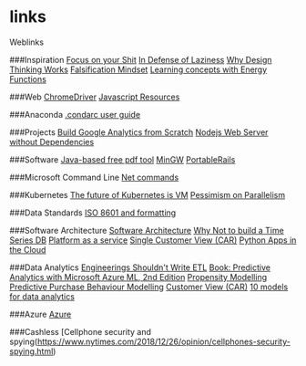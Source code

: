# links
Weblinks


###Inspiration
[Focus on your Shit](https://justinjackson.ca/focus-on-your-own-shit/)
[In Defense of Laziness](https://medium.com/the-polymath-project/in-defense-of-laziness-4b6aa9fa6692)
[Why Design Thinking Works](https://hbr.org/2018/09/why-design-thinking-works)
[Falsification Mindset](https://betterhumans.coach.me/the-falsification-mindset-how-to-change-your-own-mind-db4a0a9ae7f2)
[Learning concepts with Energy Functions](https://blog.openai.com/learning-concepts-with-energy-functions/)

###Web
[ChromeDriver](https://sites.google.com/a/chromium.org/chromedriver/getting-started)
[Javascript Resources](http://2ality.com/2018/12/nodejs-esm-phases.html)

###Anaconda
[.condarc user guide](https://conda.io/docs/user-guide/configuration/use-condarc.html#overview)

###Projects
[Build Google Analytics from Scratch](https://statsbot.co/blog/building-open-source-google-analytics-from-scratch/)
[Nodejs Web Server without Dependencies](https://blog.bloomca.me/2018/12/22/writing-a-web-server-node.html)

###Software
[Java-based free pdf tool](https://github.com/torakiki/pdfsam)
[MinGW](http://www.mingw.org/)
[PortableRails](https://github.com/murb/PortableRails)

###Microsoft Command Line
[Net commands](https://www.computerhope.com/nethlp.htm)

###Kubernetes
[The future of Kubernetes is VM](http://tech.paulcz.net/blog/future-of-kubernetes-is-virtual-machines/)
[Pessimism on Parallelism](http://esr.ibiblio.org/?p=8223)

###Data Standards
[ISO 8601 and formatting](https://ericasadun.com/2018/12/25/iso-8601-yyyy-yyyy-and-why-your-year-may-be-wrong/)

###Software Architecture
[Software Architecture](https://share.composieux.fr/white-book-software-architecture.pdf)
[Why Not to build a Time Series DB](https://www.outlyer.com/blog/why-not-to-build-a-time-series-database/)
[Platform as a service](https://www.fullstackpython.com/platform-as-a-service.html)
[Single Customer View (CAR)](https://www.mindtree.com/blog/implementing-360-degree-view-insurance-customer-practitioners-perspective)
[Python Apps in the Cloud](https://blog.appdynamics.com/product/battle-of-the-paas-python-apps-in-the-cloud/)

###Data Analytics
[Engineerings Shouldn't Write ETL](https://multithreaded.stitchfix.com/blog/2016/03/16/engineers-shouldnt-write-etl/)
[Book: Predictive Analytics with Microsoft Azure ML, 2nd Edition](https://www.oreilly.com/library/view/predictive-analytics-with/9781484212004/)
[Propensity Modelling](https://www.destinationcrm.com/Articles/Web-Exclusives/Viewpoints/Propensity-Modeling-How-to-Predict-Your-Customers-Next-Move--114721.aspx?utm_content=buffer2f46d&utm_medium=social&utm_source=plus.google.com&utm_campaign=buffer)
[Predictive Purchase Behaviour Modelling](https://blog.hubspot.com/agency/predictive-analytics-buy)
[Customer View (CAR)](https://www.mindtree.com/blog/implementing-360-degree-view-insurance-customer-practitioners-perspective)
[10 models for data analytics](https://www.auritas.com/10-data-analytics-models-crush-your-goals-2017/)

###Azure
[Azure](https://azure.microsoft.com/en-us/free/search/?OCID=AID719796_OLA_21734006_229584914_106329567&dclid=CI6HkfaLv98CFcSDvAodw_UBSQ)

###Cashless
[Cellphone security and spying(https://www.nytimes.com/2018/12/26/opinion/cellphones-security-spying.html)
